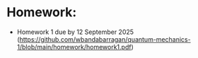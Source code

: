 # Homework:

- Homework 1 due by 12 September 2025 (https://github.com/wbandabarragan/quantum-mechanics-1/blob/main/homework/homework1.pdf)

